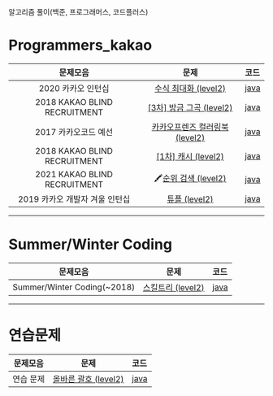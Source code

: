 알고리즘 풀이(백준, 프로그래머스, 코드플러스)

# Programmers_kakao

| 문제모음 | 문제 | 코드 |
|:---:|:---:|:---|
| 2020 카카오 인턴십 | [수식 최대화 (level2)](https://programmers.co.kr/learn/courses/30/lessons/67257) | [java](https://github.com/hyunwlee-dev/problem-solving/blob/master/programmers/kakao/Maximizingformulas.java) |
| 2018 KAKAO BLIND RECRUITMENT | [[3차] 방금 그곡 (level2)](https://programmers.co.kr/learn/courses/30/lessons/17683) | [java](https://github.com/hyunwlee-dev/problem-solving/blob/master/programmers/kakao/ThatSongJustNow.java) |
| 2017 카카오코드 예선 | [카카오프렌즈 컬러링북 (level2)](https://programmers.co.kr/learn/courses/30/lessons/1829) | [java](https://github.com/hyunwlee-dev/problem-solving/blob/master/programmers/kakao/ColoringBook.java) |
| 2018 KAKAO BLIND RECRUITMENT | [[1차] 캐시 (level2)](https://programmers.co.kr/learn/courses/30/lessons/17680) | [java](https://github.com/hyunwlee-dev/problem-solving/blob/master/programmers/kakao/Cache.java) |
| 2021 KAKAO BLIND RECRUITMENT | 🖍[순위 검색 (level2)](https://programmers.co.kr/learn/courses/30/lessons/72412) | [java](https://github.com/hyunwlee-dev/problem-solving/blob/master/programmers/kakao/RankingSearching.java) |
| 2019 카카오 개발자 겨울 인턴십 | [튜플 (level2)](https://programmers.co.kr/learn/courses/30/lessons/64065) | [java](https://github.com/hyunwlee-dev/problem-solving/blob/master/programmers/kakao/Tuple.java) |
---
# Summer/Winter Coding

| 문제모음 | 문제 | 코드 |
|:---:|:---:|:---|
| Summer/Winter Coding(~2018) | [스킬트리 (level2)](https://programmers.co.kr/learn/courses/30/lessons/49993) | [java](https://github.com/hyunwlee-dev/problem-solving/blob/master/programmers/summerWinter/SkillTree.java) |
---
# 연습문제

| 문제모음 | 문제 | 코드 |
|:---:|:---:|:---|
| 연습 문제 | [올바른 괄호 (level2)](https://programmers.co.kr/learn/courses/30/lessons/12909) | [java](https://github.com/hyunwlee-dev/problem-solving/blob/master/programmers/practice/CorrectParentheses.java) |